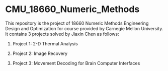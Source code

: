 # CMU_18660_Numeric_Methods
This repository is the project of 18660 Numeric Methods Engineering Design and Optimization for course provided by Carnegie Mellon University. It contains 3 projects solved by Jiaxin Chen as follows:

1. Project 1: 2-D Thermal Analysis

2. Project 2: Image Recovery

3. Project 3: Movement Decoding for Brain Computer Interfaces

